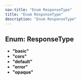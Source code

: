 ```yaml
---
nav-title: "Enum ResponseType"
title: "Enum ResponseType"
description: "Enum ResponseType"
---
```

## Enum: ResponseType
 - **"basic"**
 - **"cors"**
 - **"default"**
 - **"error"**
 - **"opaque"**